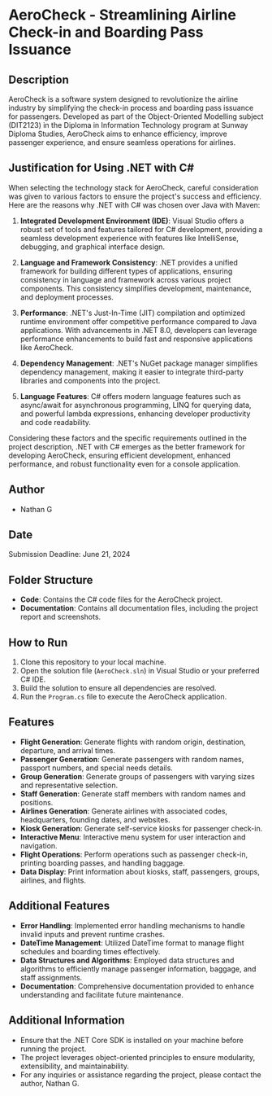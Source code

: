 # AeroCheck - Streamlining Airline Check-in and Boarding Pass Issuance

## Description

AeroCheck is a software system designed to revolutionize the airline industry by simplifying the check-in process and boarding pass issuance for passengers. Developed as part of the Object-Oriented Modelling subject (DIT2123) in the Diploma in Information Technology program at Sunway Diploma Studies, AeroCheck aims to enhance efficiency, improve passenger experience, and ensure seamless operations for airlines.

## Justification for Using .NET with C#

When selecting the technology stack for AeroCheck, careful consideration was given to various factors to ensure the project's success and efficiency. Here are the reasons why .NET with C# was chosen over Java with Maven:

1. **Integrated Development Environment (IDE)**: Visual Studio offers a robust set of tools and features tailored for C# development, providing a seamless development experience with features like IntelliSense, debugging, and graphical interface design.

2. **Language and Framework Consistency**: .NET provides a unified framework for building different types of applications, ensuring consistency in language and framework across various project components. This consistency simplifies development, maintenance, and deployment processes.

3. **Performance**: .NET's Just-In-Time (JIT) compilation and optimized runtime environment offer competitive performance compared to Java applications. With advancements in .NET 8.0, developers can leverage performance enhancements to build fast and responsive applications like AeroCheck.

4. **Dependency Management**: .NET's NuGet package manager simplifies dependency management, making it easier to integrate third-party libraries and components into the project.

5. **Language Features**: C# offers modern language features such as async/await for asynchronous programming, LINQ for querying data, and powerful lambda expressions, enhancing developer productivity and code readability.

Considering these factors and the specific requirements outlined in the project description, .NET with C# emerges as the better framework for developing AeroCheck, ensuring efficient development, enhanced performance, and robust functionality even for a console application.

## Author

- Nathan G

## Date

Submission Deadline: June 21, 2024

## Folder Structure

- **Code**: Contains the C# code files for the AeroCheck project.
- **Documentation**: Contains all documentation files, including the project report and screenshots.

## How to Run

1. Clone this repository to your local machine.
2. Open the solution file (`AeroCheck.sln`) in Visual Studio or your preferred C# IDE.
3. Build the solution to ensure all dependencies are resolved.
4. Run the `Program.cs` file to execute the AeroCheck application.

## Features

- **Flight Generation**: Generate flights with random origin, destination, departure, and arrival times.
- **Passenger Generation**: Generate passengers with random names, passport numbers, and special needs details.
- **Group Generation**: Generate groups of passengers with varying sizes and representative selection.
- **Staff Generation**: Generate staff members with random names and positions.
- **Airlines Generation**: Generate airlines with associated codes, headquarters, founding dates, and websites.
- **Kiosk Generation**: Generate self-service kiosks for passenger check-in.
- **Interactive Menu**: Interactive menu system for user interaction and navigation.
- **Flight Operations**: Perform operations such as passenger check-in, printing boarding passes, and handling baggage.
- **Data Display**: Print information about kiosks, staff, passengers, groups, airlines, and flights.

## Additional Features

- **Error Handling**: Implemented error handling mechanisms to handle invalid inputs and prevent runtime crashes.
- **DateTime Management**: Utilized DateTime format to manage flight schedules and boarding times effectively.
- **Data Structures and Algorithms**: Employed data structures and algorithms to efficiently manage passenger information, baggage, and staff assignments.
- **Documentation**: Comprehensive documentation provided to enhance understanding and facilitate future maintenance.

## Additional Information

- Ensure that the .NET Core SDK is installed on your machine before running the project.
- The project leverages object-oriented principles to ensure modularity, extensibility, and maintainability.
- For any inquiries or assistance regarding the project, please contact the author, Nathan G.
